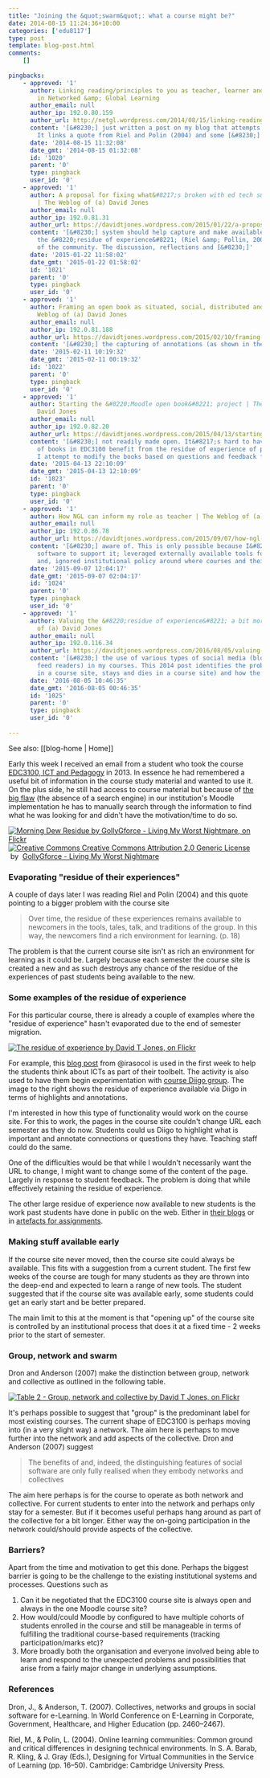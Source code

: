 ```yaml
---
title: "Joining the &quot;swarm&quot;: what a course might be?"
date: 2014-08-15 11:24:36+10:00
categories: ['edu8117']
type: post
template: blog-post.html
comments:
    []
    
pingbacks:
    - approved: '1'
      author: Linking reading/principles to you as teacher, learner and student | An experiment
        in Networked &amp; Global Learning
      author_email: null
      author_ip: 192.0.80.159
      author_url: http://netgl.wordpress.com/2014/08/15/linking-readingprinciples-to-you-as-teacher-learner-and-student/
      content: '[&#8230;] just written a post on my blog that attempts to illustrate this.
        It links a quote from Riel and Polin (2004) and some [&#8230;]'
      date: '2014-08-15 11:32:08'
      date_gmt: '2014-08-15 01:32:08'
      id: '1020'
      parent: '0'
      type: pingback
      user_id: '0'
    - approved: '1'
      author: A proposal for fixing what&#8217;s broken with ed tech support in some universities
        | The Weblog of (a) David Jones
      author_email: null
      author_ip: 192.0.81.31
      author_url: https://davidtjones.wordpress.com/2015/01/22/a-proposal-for-fixing-whats-broken-with-ed-tech-support-in-some-universities/
      content: '[&#8230;] system should help capture and make available for on-going use
        the &#8220;residue of experience&#8221; (Riel &amp; Pollin, 2004) of other members
        of the community. The discussion, reflections and [&#8230;]'
      date: '2015-01-22 11:58:02'
      date_gmt: '2015-01-22 01:58:02'
      id: '1021'
      parent: '0'
      type: pingback
      user_id: '0'
    - approved: '1'
      author: Framing an open book as situated, social, distributed and protean | The
        Weblog of (a) David Jones
      author_email: null
      author_ip: 192.0.81.188
      author_url: https://davidtjones.wordpress.com/2015/02/10/framing-an-open-book-as-situated-social-distributed-and-protean/
      content: '[&#8230;] the capturing of annotations (as shown in the blog post [&#8230;]'
      date: '2015-02-11 10:19:32'
      date_gmt: '2015-02-11 00:19:32'
      id: '1022'
      parent: '0'
      type: pingback
      user_id: '0'
    - approved: '1'
      author: Starting the &#8220;Moodle open book&#8221; project | The Weblog of (a)
        David Jones
      author_email: null
      author_ip: 192.0.82.20
      author_url: https://davidtjones.wordpress.com/2015/04/13/starting-the-moodle-open-book-project/
      content: '[&#8230;] not readily made open. It&#8217;s hard to have the collection
        of books in EDC3100 benefit from the residue of experience of past students. Currently,
        I attempt to modify the books based on questions and feedback from [&#8230;]'
      date: '2015-04-13 22:10:09'
      date_gmt: '2015-04-13 12:10:09'
      id: '1023'
      parent: '0'
      type: pingback
      user_id: '0'
    - approved: '1'
      author: How NGL can inform my role as teacher | The Weblog of (a) David Jones
      author_email: null
      author_ip: 192.0.86.78
      author_url: https://davidtjones.wordpress.com/2015/09/07/how-ngl-can-inform-my-role-as-teacher/
      content: '[&#8230;] aware of. This is only possible because I&#8217;ve developed
        software to support it; leveraged externally available tools for student learning;
        and, ignored institutional policy around where courses and their content may [&#8230;]'
      date: '2015-09-07 12:04:17'
      date_gmt: '2015-09-07 02:04:17'
      id: '1024'
      parent: '0'
      type: pingback
      user_id: '0'
    - approved: '1'
      author: Valuing the &#8220;residue of experience&#8221; a bit more &#8211; The Weblog
        of (a) David Jones
      author_email: null
      author_ip: 192.0.116.34
      author_url: https://davidtjones.wordpress.com/2016/08/05/valuing-the-residue-of-experience-a-bit-more/
      content: '[&#8230;] the use of various types of social media (blogs, social bookmarking,
        feed readers) in my courses. This 2014 post identifies the problem (what happens
        in a course site, stays and dies in a course site) and how the [&#8230;]'
      date: '2016-08-05 10:46:35'
      date_gmt: '2016-08-05 00:46:35'
      id: '1025'
      parent: '0'
      type: pingback
      user_id: '0'
    
---
```


See also: [[blog-home | Home]]

Early this week I received an email from a student who took the course [EDC3100, ICT and Pedagogy](http://www.usq.edu.au/course/specification/2014/EDC3100-S2-2014-WEB-TWMBA.html) in 2013. In essence he had remembered a useful bit of information in the course study material and wanted to use it. On the plus side, he still had access to course material but because of [the big flaw](/blog2/2013/03/07/the-absence-of-a-search-function-my-current-big-problem-with-a-moodle-installation/) (the absence of a search engine) in our institution's Moodle implementation he has to manually search through the information to find what he was looking for and didn't have the motivation/time to do so.

[![Morning Dew Residue by GollyGforce - Living My Worst Nightmare, on Flickr](images/5696070516_0075767e5d_m.jpg "Morning Dew Residue by GollyGforce - Living My Worst Nightmare, on Flickr")](https://www.flickr.com/photos/see-through-the-eye-of-g/5696070516/)  
[![Creative Commons Creative Commons Attribution 2.0 Generic License](images/80x15.png "Creative Commons Creative Commons Attribution 2.0 Generic License")](http://creativecommons.org/licenses/by/2.0/)   by  [](https://www.flickr.com/people/see-through-the-eye-of-g/)[GollyGforce - Living My Worst Nightmare](https://www.flickr.com/people/see-through-the-eye-of-g/) [](http://www.imagecodr.org/)

### Evaporating "residue of their experiences"

A couple of days later I was reading Riel and Polin (2004) and this quote pointing to a bigger problem with the course site

> Over time, the residue of these experiences remains available to newcomers in the tools, tales, talk, and traditions of the group. In this way, the newcomers find a rich environment for learning. (p. 18)

The problem is that the current course site isn't as rich an environment for learning as it could be. Largely because each semester the course site is created a new and as such destroys any chance of the residue of the experiences of past students being available to the new.

### Some examples of the residue of experience

For this particular course, there is already a couple of examples where the "residue of experience" hasn't evaporated due to the end of semester migration.

[![The residue of experience by David T Jones, on Flickr](images/14921582865_d27f122e60.jpg "The residue of experience by David T Jones, on Flickr")](https://www.flickr.com/photos/david_jones/14921582865/)

For example, this [blog post](http://speedchange.blogspot.com.au/p/blog-page_2046.html) from @irasocol is used in the first week to help the students think about ICTs as part of their toolbelt. The activity is also used to have them begin experimentation with [course Diigo group](https://groups.diigo.com/group/icts-and-pedagogy/). The image to the right shows the residue of experience available via Diigo in terms of highlights and annotations.

I'm interested in how this type of functionality would work on the course site. For this to work, the pages in the course site couldn't change URL each semester as they do now. Students could us Diigo to highlight what is important and annotate connections or questions they have. Teaching staff could do the same.

One of the difficulties would be that while I wouldn't necessarily want the URL to change, I might want to change some of the content of the page. Largely in response to student feedback. The problem is doing that while effectively retaining the residue of experience.

The other large residue of experience now available to new students is the work past students have done in public on the web. Either in [their blogs](https://www.google.com.au/search?q=edc3100+artefact&ie=utf-8&oe=utf-8&aq=t&rls=org.mozilla:en-US:official&client=firefox-a&channel=sb&gfe_rd=cr&ei=C13tU6ieNMPC8gfsqIHQDw#channel=sb&q=edc3100+blog&rls=org.mozilla:en-US:official) or in [artefacts for assignments](https://www.google.com.au/search?q=edc3100+artefact&ie=utf-8&oe=utf-8&aq=t&rls=org.mozilla:en-US:official&client=firefox-a&channel=sb&gfe_rd=cr&ei=C13tU6ieNMPC8gfsqIHQDw).

### Making stuff available early

If the course site never moved, then the course site could always be available. This fits with a suggestion from a current student. The first few weeks of the course are tough for many students as they are thrown into the deep-end and expected to learn a range of new tools. The student suggested that if the course site was available early, some students could get an early start and be better prepared.

The main limit to this at the moment is that "opening up" of the course site is controlled by an institutional process that does it at a fixed time - 2 weeks prior to the start of semester.

### Group, network and swarm

Dron and Anderson (2007) make the distinction between group, network and collective as outlined in the following table.

[![Table 2 - Group, network and collective by David T Jones, on Flickr](images/14921333942_6ca1fd8c97.jpg "Table 2 - Group, network and collective by David T Jones, on Flickr")](https://www.flickr.com/photos/david_jones/14921333942/)

It's perhaps possible to suggest that "group" is the predominant label for most existing courses. The current shape of EDC3100 is perhaps moving into (in a very slight way) a network. The aim here is perhaps to move further into the network and add aspects of the collective. Dron and Anderson (2007) suggest

> The benefits of and, indeed, the distinguishing features of social software are only fully realised when they embody networks and collectives

The aim here perhaps is for the course to operate as both network and collective. For current students to enter into the network and perhaps only stay for a semester. But if it becomes useful perhaps hang around as part of the collective for a bit longer. Either way the on-going participation in the network could/should provide aspects of the collective.

### Barriers?

Apart from the time and motivation to get this done. Perhaps the biggest barrier is going to be the challenge to the existing institutional systems and processes. Questions such as

1. Can it be negotiated that the EDC3100 course site is always open and always in the one Moodle course site?
2. How would/could Moodle by configured to have multiple cohorts of students enrolled in the course and still be manageable in terms of fulfilling the traditional course-based requirements (tracking participation/marks etc)?
3. More broadly both the organisation and everyone involved being able to learn and respond to the unexpected problems and possibilities that arise from a fairly major change in underlying assumptions.

### References

Dron, J., & Anderson, T. (2007). Collectives, networks and groups in social software for e-Learning. In World Conference on E-Learning in Corporate, Government, Healthcare, and Higher Education (pp. 2460–2467).

Riel, M., & Polin, L. (2004). Online learning communities: Common ground and critical differences in designing technical environments. In S. A. Barab, R. Kling, & J. Gray (Eds.), Designing for Virtual Communities in the Service of Learning (pp. 16–50). Cambridge: Cambridge University Press.